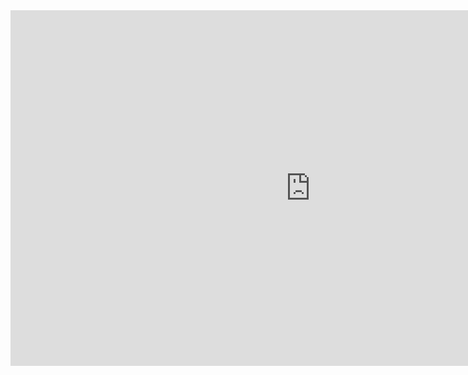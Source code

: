 
<div style="width:960px;height:569px">
<iframe src="https://www.youtube.com/embed/N4cR6tqizQw?&autoplay=1" frameborder="0" frameborder="0" width="960" height="569" allowfullscreen="true" mozallowfullscreen="true" webkitallowfullscreen="true"></iframe>
</div>
